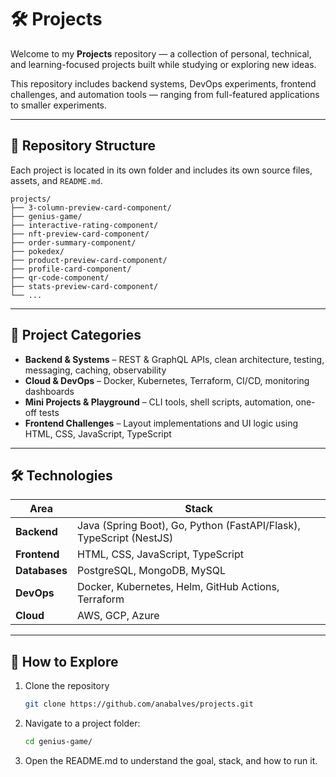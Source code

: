 # 🛠️ Projects

Welcome to my **Projects** repository — a collection of personal, technical, and learning-focused projects built while studying or exploring new ideas.

This repository includes backend systems, DevOps experiments, frontend challenges, and automation tools — ranging from full-featured applications to smaller experiments.

---

## 📁 Repository Structure

Each project is located in its own folder and includes its own source files, assets, and `README.md`.

```shell
projects/
├── 3-column-preview-card-component/
├── genius-game/
├── interactive-rating-component/
├── nft-preview-card-component/
├── order-summary-component/
├── pokedex/
├── product-preview-card-component/
├── profile-card-component/
├── qr-code-component/
├── stats-preview-card-component/
└── ...
```

---

## 🧠 Project Categories

- **Backend & Systems** – REST & GraphQL APIs, clean architecture, testing, messaging, caching, observability
- **Cloud & DevOps** – Docker, Kubernetes, Terraform, CI/CD, monitoring dashboards
- **Mini Projects & Playground** – CLI tools, shell scripts, automation, one-off tests
- **Frontend Challenges** – Layout implementations and UI logic using HTML, CSS, JavaScript, TypeScript

---

## 🛠️ Technologies

| Area        | Stack                                                                 |
|-------------|------------------------------------------------------------------------|
| **Backend** | Java (Spring Boot), Go, Python (FastAPI/Flask), TypeScript (NestJS)   |
| **Frontend**| HTML, CSS, JavaScript, TypeScript                                     |
| **Databases**| PostgreSQL, MongoDB, MySQL                                           |
| **DevOps**  | Docker, Kubernetes, Helm, GitHub Actions, Terraform                   |
| **Cloud**   | AWS, GCP, Azure                                                       |

---

## 📌 How to Explore

1. Clone the repository  
   ```bash
   git clone https://github.com/anabalves/projects.git
   ```

2. Navigate to a project folder:
   ```bash
   cd genius-game/
   ```

3. Open the README.md to understand the goal, stack, and how to run it.
